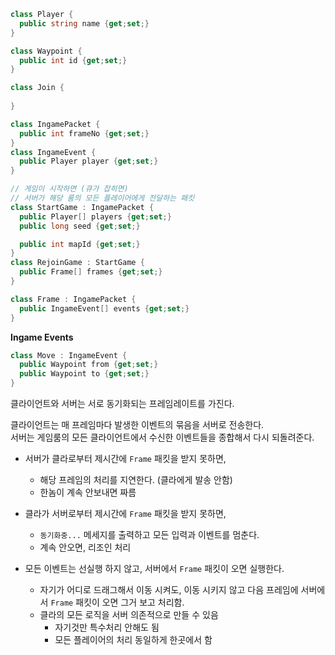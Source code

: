 ```cs
class Player {
  public string name {get;set;}
}

class Waypoint {
  public int id {get;set;}
}
```

```cs
class Join {
  
}
```

```cs
class IngamePacket {
  public int frameNo {get;set;}
}
class IngameEvent {
  public Player player {get;set;}
}

// 게임이 시작하면 (큐가 잡히면)
// 서버가 해당 룸의 모든 플레이어에게 전달하는 패킷
class StartGame : IngamePacket {
  public Player[] players {get;set;}
  public long seed {get;set;}

  public int mapId {get;set;}
}
class RejoinGame : StartGame {
  public Frame[] frames {get;set;}
}

class Frame : IngamePacket {
  public IngameEvent[] events {get;set;}
}
```

__Ingame Events__
```cs
class Move : IngameEvent {
  public Waypoint from {get;set;}
  public Waypoint to {get;set;}
}


```

클라이언트와 서버는 서로 동기화되는 프레임레이트를 가진다.<br>

클라이언트는 매 프레임마다 발생한 이벤트의 묶음을 서버로 전송한다.<br>
서버는 게임룸의 모든 클라이언트에서 수신한 이벤트들을 종합해서 다시 되돌려준다.

* 서버가 클라로부터 제시간에 `Frame` 패킷을 받지 못하면,
  * 해당 프레임의 처리를 지연한다. (클라에게 발송 안함)
  * 한놈이 계속 안보내면 짜름
* 클라가 서버로부터 제시간에 `Frame` 패킷을 받지 못하면, 
  * `동기화중...` 메세지를 출력하고 모든 입력과 이벤트를 멈춘다.
  * 계속 안오면, 리조인 처리



* 모든 이벤트는 선실행 하지 않고, 서버에서 `Frame` 패킷이 오면 실행한다.
  * 자기가 어디로 드래그해서 이동 시켜도, 이동 시키지 않고 다음 프레임에 서버에서 `Frame` 패킷이 오면 그거 보고 처리함.
  * 클라의 모든 로직을 서버 의존적으로 만들 수 있음
    * 자기것만 특수처리 안해도 됨
    * 모든 플레이어의 처리 동일하게 한곳에서 함
